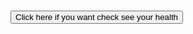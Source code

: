 <!-- # PearlHacks2021Hi -->
<h1></h1>
<div>
<button id='btn1' type="button" onclick="health()"> Click here if you want check see your health</button>

</div>
<div style="visibility: hidden;" id="scan">
    <button id='btn2' type="button" onclick="face()">Scan your face</button>
    <button id='bt3' type="button" onclick="fingar()">Scan your nails</button>
</div>
<div id="statusdiv">
</div>
<script>
    function health() {
        document.getElementById("scan").style.visibility="visible";
    }
    function face() {
        alert("Done scaning")
        alert("Result")
        alert("Your Health")
    var div = document.getElementById('statusdiv');
    div.innerHTML += '<p>Status update: scan complete</p>';
    
    }
    function fingar() {
        alert("Done scaning")
        alert("Result")
        alert("Your Health")
  var div = document.getElementById('statusdiv');
    var div = document.getElementById('statusdiv');
div.innerHTML += '<p>Status update: scan complete</p>';
div.innerHTML += '<p style="float:left">Status update: scan complete</p>';
div.innerHTML += '<img width=100 height=100 style="float:left" src="file:///C:/Users/User/Pictures/picture.png" / >'; // result
     div.innerHTML += '<img src="file://C:/Users/simra/OneDrive/Documents/Pearl Hacks 2021/image0.jpg" / >'; // result
    }

</script>
